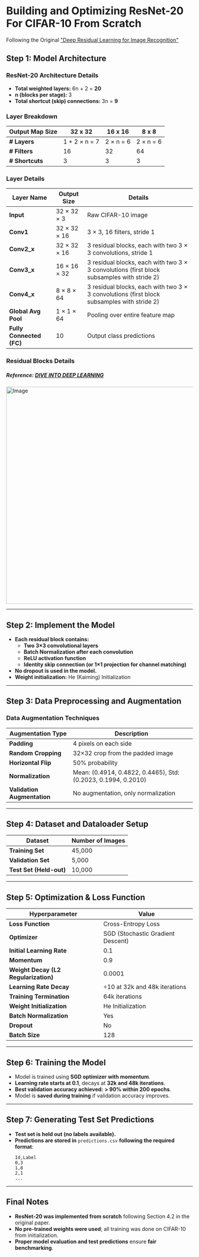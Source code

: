 # **Building and Optimizing ResNet-20 For CIFAR-10 From Scratch**
Following the Original ["Deep Residual Learning for Image Recognition"](https://www.cv-foundation.org/openaccess/content_cvpr_2016/papers/He_Deep_Residual_Learning_CVPR_2016_paper.pdf)

## **Step 1: Model Architecture**
### **ResNet-20 Architecture Details**
- **Total weighted layers:** 6n + 2 = **20**
- **n (blocks per stage):** 3
- **Total shortcut (skip) connections:** 3n = **9**

### **Layer Breakdown**
| **Output Map Size** | **32 x 32** | **16 x 16** | **8 x 8** |
|---------------------|------------|------------|-----------|
| **# Layers**       | 1 + 2 × n = 7 | 2 × n = 6 | 2 × n = 6 |
| **# Filters**      | 16         | 32         | 64        |
| **# Shortcuts**    | 3          | 3          | 3         |

### **Layer Details**
| **Layer Name**  | **Output Size**  | **Details** |
|----------------|----------------|-------------|
| **Input**      | 32 × 32 × 3     | Raw CIFAR-10 image |
| **Conv1**      | 32 × 32 × 16    | 3 × 3, 16 filters, stride 1 |
| **Conv2_x**    | 32 × 32 × 16    | 3 residual blocks, each with two 3 × 3 convolutions, stride 1|
| **Conv3_x**    | 16 × 16 × 32    | 3 residual blocks, each with two 3 × 3 convolutions (first block subsamples with stride 2) |
| **Conv4_x**    | 8 × 8 × 64      | 3 residual blocks, each with two 3 × 3 convolutions (first block subsamples with stride 2) |
| **Global Avg Pool** | 1 × 1 × 64 | Pooling over entire feature map |
| **Fully Connected (FC)** | 10 | Output class predictions |

### Residual Blocks Details 
##### Reference: [DIVE INTO DEEP LEARNING](https://d2l.ai/chapter_convolutional-modern/resnet.html)

<img width="586" alt="Image" src="https://github.com/user-attachments/assets/d336f0d9-1776-48b5-a691-a3f104ac7673" />

---

## **Step 2: Implement the Model**
- **Each residual block contains:**  
  - **Two 3×3 convolutional layers**  
  - **Batch Normalization after each convolution**  
  - **ReLU activation function**  
  - **Identity skip connection (or 1×1 projection for channel matching)**  
- **No dropout is used in the model.**
- **Weight initialization:** He (Kaiming) Initialization

---

## **Step 3: Data Preprocessing and Augmentation**
### **Data Augmentation Techniques**
| **Augmentation Type** | **Description** |
|----------------------|----------------|
| **Padding**         | 4 pixels on each side |
| **Random Cropping** | 32×32 crop from the padded image |
| **Horizontal Flip** | 50% probability |
| **Normalization**   | Mean: (0.4914, 0.4822, 0.4465), Std: (0.2023, 0.1994, 0.2010) |
| **Validation Augmentation** | No augmentation, only normalization |

---

## **Step 4: Dataset and Dataloader Setup**
| **Dataset** | **Number of Images** |
|------------|---------------------|
| **Training Set** | 45,000 |
| **Validation Set** | 5,000 |
| **Test Set (Held-out)** | 10,000 |

---

## **Step 5: Optimization & Loss Function**
| **Hyperparameter** | **Value** |
|-------------------|----------|
| **Loss Function** | Cross-Entropy Loss |
| **Optimizer** | SGD (Stochastic Gradient Descent) |
| **Initial Learning Rate** | 0.1 |
| **Momentum** | 0.9 |
| **Weight Decay (L2 Regularization)** | 0.0001 |
| **Learning Rate Decay** | ÷10 at 32k and 48k iterations |
| **Training Termination** | 64k iterations |
| **Weight Initialization** | He Initialization |
| **Batch Normalization** | Yes |
| **Dropout** | No |
| **Batch Size** | 128 |

---

## **Step 6: Training the Model**
- Model is trained using **SGD optimizer with momentum**.
- **Learning rate starts at 0.1**, decays at **32k and 48k iterations**.
- **Best validation accuracy achieved:** **> 90% within 200 epochs**.
- Model is **saved during training** if validation accuracy improves.

---

## **Step 7: Generating Test Set Predictions**
- **Test set is held out (no labels available).**
- **Predictions are stored in** `predictions.csv` **following the required format**:
  ```
  Id,Label
  0,3
  1,8
  2,1
  ...
  ```
---

## **Final Notes**
- **ResNet-20 was implemented from scratch** following Section 4.2 in the original paper.
- **No pre-trained weights were used**; all training was done on CIFAR-10 from initialization.
- **Proper model evaluation and test predictions** ensure **fair benchmarking**.
